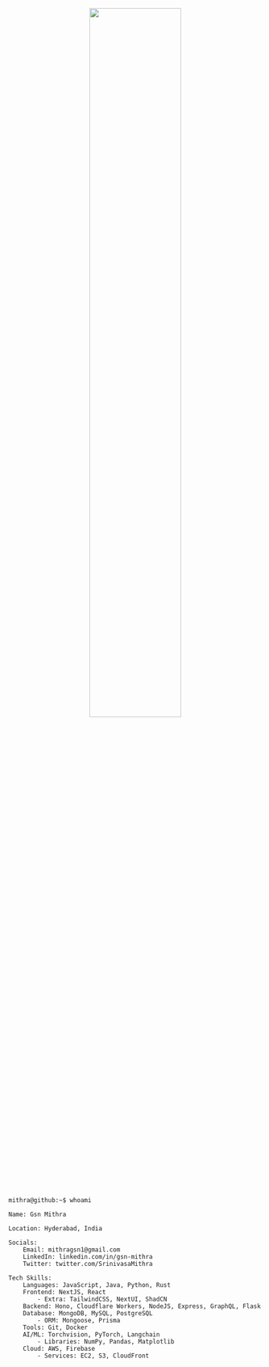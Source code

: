 <p align="center">
    <img src="https://github.com/GsnMithra/GsnMithra/assets/50359897/49fdeafd-2a06-4ba0-891f-71ebb7c934a1" alt="" width="60%">
</p>

```
mithra@github:~$ whoami
```

```
Name: Gsn Mithra

Location: Hyderabad, India

Socials:
    Email: mithragsn1@gmail.com
    LinkedIn: linkedin.com/in/gsn-mithra
    Twitter: twitter.com/SrinivasaMithra

Tech Skills:
    Languages: JavaScript, Java, Python, Rust
    Frontend: NextJS, React
        - Extra: TailwindCSS, NextUI, ShadCN
    Backend: Hono, Cloudflare Workers, NodeJS, Express, GraphQL, Flask
    Database: MongoDB, MySQL, PostgreSQL
        - ORM: Mongoose, Prisma
    Tools: Git, Docker
    AI/ML: Torchvision, PyTorch, Langchain
        - Libraries: NumPy, Pandas, Matplotlib
    Cloud: AWS, Firebase
        - Services: EC2, S3, CloudFront
```
